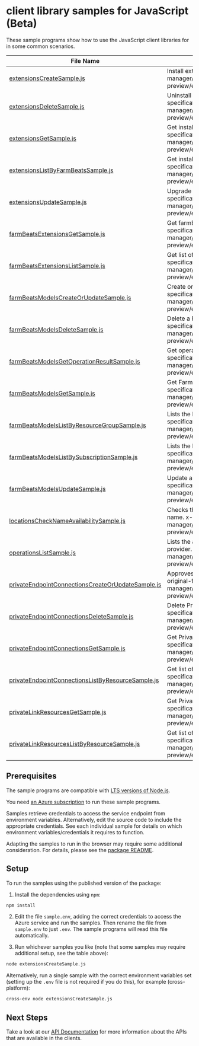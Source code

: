 # client library samples for JavaScript (Beta)

These sample programs show how to use the JavaScript client libraries for in some common scenarios.

| **File Name**                                                                                       | **Description**                                                                                                                                                                                                                                        |
| --------------------------------------------------------------------------------------------------- | ------------------------------------------------------------------------------------------------------------------------------------------------------------------------------------------------------------------------------------------------------ |
| [extensionsCreateSample.js][extensionscreatesample]                                                 | Install extension. x-ms-original-file: specification/agrifood/resource-manager/Microsoft.AgFoodPlatform/preview/2021-09-01-preview/examples/Extensions_Create.json                                                                                     |
| [extensionsDeleteSample.js][extensionsdeletesample]                                                 | Uninstall extension. x-ms-original-file: specification/agrifood/resource-manager/Microsoft.AgFoodPlatform/preview/2021-09-01-preview/examples/Extensions_Delete.json                                                                                   |
| [extensionsGetSample.js][extensionsgetsample]                                                       | Get installed extension details by extension id. x-ms-original-file: specification/agrifood/resource-manager/Microsoft.AgFoodPlatform/preview/2021-09-01-preview/examples/Extensions_Get.json                                                          |
| [extensionsListByFarmBeatsSample.js][extensionslistbyfarmbeatssample]                               | Get installed extensions details. x-ms-original-file: specification/agrifood/resource-manager/Microsoft.AgFoodPlatform/preview/2021-09-01-preview/examples/Extensions_ListByFarmBeats.json                                                             |
| [extensionsUpdateSample.js][extensionsupdatesample]                                                 | Upgrade to latest extension. x-ms-original-file: specification/agrifood/resource-manager/Microsoft.AgFoodPlatform/preview/2021-09-01-preview/examples/Extensions_Update.json                                                                           |
| [farmBeatsExtensionsGetSample.js][farmbeatsextensionsgetsample]                                     | Get farmBeats extension. x-ms-original-file: specification/agrifood/resource-manager/Microsoft.AgFoodPlatform/preview/2021-09-01-preview/examples/FarmBeatsExtensions_Get.json                                                                         |
| [farmBeatsExtensionsListSample.js][farmbeatsextensionslistsample]                                   | Get list of farmBeats extension. x-ms-original-file: specification/agrifood/resource-manager/Microsoft.AgFoodPlatform/preview/2021-09-01-preview/examples/FarmBeatsExtensions_List.json                                                                |
| [farmBeatsModelsCreateOrUpdateSample.js][farmbeatsmodelscreateorupdatesample]                       | Create or update FarmBeats resource. x-ms-original-file: specification/agrifood/resource-manager/Microsoft.AgFoodPlatform/preview/2021-09-01-preview/examples/FarmBeatsModels_CreateOrUpdate.json                                                      |
| [farmBeatsModelsDeleteSample.js][farmbeatsmodelsdeletesample]                                       | Delete a FarmBeats resource. x-ms-original-file: specification/agrifood/resource-manager/Microsoft.AgFoodPlatform/preview/2021-09-01-preview/examples/FarmBeatsModels_Delete.json                                                                      |
| [farmBeatsModelsGetOperationResultSample.js][farmbeatsmodelsgetoperationresultsample]               | Get operationResults for a FarmBeats resource. x-ms-original-file: specification/agrifood/resource-manager/Microsoft.AgFoodPlatform/preview/2021-09-01-preview/examples/FarmBeatsModels_GetOperationResult.json                                        |
| [farmBeatsModelsGetSample.js][farmbeatsmodelsgetsample]                                             | Get FarmBeats resource. x-ms-original-file: specification/agrifood/resource-manager/Microsoft.AgFoodPlatform/preview/2021-09-01-preview/examples/FarmBeatsModels_Get.json                                                                              |
| [farmBeatsModelsListByResourceGroupSample.js][farmbeatsmodelslistbyresourcegroupsample]             | Lists the FarmBeats instances for a resource group. x-ms-original-file: specification/agrifood/resource-manager/Microsoft.AgFoodPlatform/preview/2021-09-01-preview/examples/FarmBeatsModels_ListByResourceGroup.json                                  |
| [farmBeatsModelsListBySubscriptionSample.js][farmbeatsmodelslistbysubscriptionsample]               | Lists the FarmBeats instances for a subscription. x-ms-original-file: specification/agrifood/resource-manager/Microsoft.AgFoodPlatform/preview/2021-09-01-preview/examples/FarmBeatsModels_ListBySubscription.json                                     |
| [farmBeatsModelsUpdateSample.js][farmbeatsmodelsupdatesample]                                       | Update a FarmBeats resource. x-ms-original-file: specification/agrifood/resource-manager/Microsoft.AgFoodPlatform/preview/2021-09-01-preview/examples/FarmBeatsModels_Update.json                                                                      |
| [locationsCheckNameAvailabilitySample.js][locationschecknameavailabilitysample]                     | Checks the name availability of the resource with requested resource name. x-ms-original-file: specification/agrifood/resource-manager/Microsoft.AgFoodPlatform/preview/2021-09-01-preview/examples/Locations_CheckNameAvailability_AlreadyExists.json |
| [operationsListSample.js][operationslistsample]                                                     | Lists the available operations of Microsoft.AgFoodPlatform resource provider. x-ms-original-file: specification/agrifood/resource-manager/Microsoft.AgFoodPlatform/preview/2021-09-01-preview/examples/Operations_List.json                            |
| [privateEndpointConnectionsCreateOrUpdateSample.js][privateendpointconnectionscreateorupdatesample] | Approves or Rejects a Private endpoint connection request. x-ms-original-file: specification/agrifood/resource-manager/Microsoft.AgFoodPlatform/preview/2021-09-01-preview/examples/PrivateEndpointConnections_CreateOrUpdate.json                     |
| [privateEndpointConnectionsDeleteSample.js][privateendpointconnectionsdeletesample]                 | Delete Private endpoint connection request. x-ms-original-file: specification/agrifood/resource-manager/Microsoft.AgFoodPlatform/preview/2021-09-01-preview/examples/PrivateEndpointConnections_Delete.json                                            |
| [privateEndpointConnectionsGetSample.js][privateendpointconnectionsgetsample]                       | Get Private endpoint connection object. x-ms-original-file: specification/agrifood/resource-manager/Microsoft.AgFoodPlatform/preview/2021-09-01-preview/examples/PrivateEndpointConnections_Get.json                                                   |
| [privateEndpointConnectionsListByResourceSample.js][privateendpointconnectionslistbyresourcesample] | Get list of Private endpoint connections. x-ms-original-file: specification/agrifood/resource-manager/Microsoft.AgFoodPlatform/preview/2021-09-01-preview/examples/PrivateEndpointConnections_ListByResource.json                                      |
| [privateLinkResourcesGetSample.js][privatelinkresourcesgetsample]                                   | Get Private link resource object. x-ms-original-file: specification/agrifood/resource-manager/Microsoft.AgFoodPlatform/preview/2021-09-01-preview/examples/PrivateLinkResources_Get.json                                                               |
| [privateLinkResourcesListByResourceSample.js][privatelinkresourceslistbyresourcesample]             | Get list of Private link resources. x-ms-original-file: specification/agrifood/resource-manager/Microsoft.AgFoodPlatform/preview/2021-09-01-preview/examples/PrivateLinkResources_ListByResource.json                                                  |

## Prerequisites

The sample programs are compatible with [LTS versions of Node.js](https://github.com/nodejs/release#release-schedule).

You need [an Azure subscription][freesub] to run these sample programs.

Samples retrieve credentials to access the service endpoint from environment variables. Alternatively, edit the source code to include the appropriate credentials. See each individual sample for details on which environment variables/credentials it requires to function.

Adapting the samples to run in the browser may require some additional consideration. For details, please see the [package README][package].

## Setup

To run the samples using the published version of the package:

1. Install the dependencies using `npm`:

```bash
npm install
```

2. Edit the file `sample.env`, adding the correct credentials to access the Azure service and run the samples. Then rename the file from `sample.env` to just `.env`. The sample programs will read this file automatically.

3. Run whichever samples you like (note that some samples may require additional setup, see the table above):

```bash
node extensionsCreateSample.js
```

Alternatively, run a single sample with the correct environment variables set (setting up the `.env` file is not required if you do this), for example (cross-platform):

```bash
cross-env node extensionsCreateSample.js
```

## Next Steps

Take a look at our [API Documentation][apiref] for more information about the APIs that are available in the clients.

[extensionscreatesample]: https://github.com/Azure/azure-sdk-for-js/blob/main/sdk/agrifood/arm-agrifood/samples/v1-beta/javascript/extensionsCreateSample.js
[extensionsdeletesample]: https://github.com/Azure/azure-sdk-for-js/blob/main/sdk/agrifood/arm-agrifood/samples/v1-beta/javascript/extensionsDeleteSample.js
[extensionsgetsample]: https://github.com/Azure/azure-sdk-for-js/blob/main/sdk/agrifood/arm-agrifood/samples/v1-beta/javascript/extensionsGetSample.js
[extensionslistbyfarmbeatssample]: https://github.com/Azure/azure-sdk-for-js/blob/main/sdk/agrifood/arm-agrifood/samples/v1-beta/javascript/extensionsListByFarmBeatsSample.js
[extensionsupdatesample]: https://github.com/Azure/azure-sdk-for-js/blob/main/sdk/agrifood/arm-agrifood/samples/v1-beta/javascript/extensionsUpdateSample.js
[farmbeatsextensionsgetsample]: https://github.com/Azure/azure-sdk-for-js/blob/main/sdk/agrifood/arm-agrifood/samples/v1-beta/javascript/farmBeatsExtensionsGetSample.js
[farmbeatsextensionslistsample]: https://github.com/Azure/azure-sdk-for-js/blob/main/sdk/agrifood/arm-agrifood/samples/v1-beta/javascript/farmBeatsExtensionsListSample.js
[farmbeatsmodelscreateorupdatesample]: https://github.com/Azure/azure-sdk-for-js/blob/main/sdk/agrifood/arm-agrifood/samples/v1-beta/javascript/farmBeatsModelsCreateOrUpdateSample.js
[farmbeatsmodelsdeletesample]: https://github.com/Azure/azure-sdk-for-js/blob/main/sdk/agrifood/arm-agrifood/samples/v1-beta/javascript/farmBeatsModelsDeleteSample.js
[farmbeatsmodelsgetoperationresultsample]: https://github.com/Azure/azure-sdk-for-js/blob/main/sdk/agrifood/arm-agrifood/samples/v1-beta/javascript/farmBeatsModelsGetOperationResultSample.js
[farmbeatsmodelsgetsample]: https://github.com/Azure/azure-sdk-for-js/blob/main/sdk/agrifood/arm-agrifood/samples/v1-beta/javascript/farmBeatsModelsGetSample.js
[farmbeatsmodelslistbyresourcegroupsample]: https://github.com/Azure/azure-sdk-for-js/blob/main/sdk/agrifood/arm-agrifood/samples/v1-beta/javascript/farmBeatsModelsListByResourceGroupSample.js
[farmbeatsmodelslistbysubscriptionsample]: https://github.com/Azure/azure-sdk-for-js/blob/main/sdk/agrifood/arm-agrifood/samples/v1-beta/javascript/farmBeatsModelsListBySubscriptionSample.js
[farmbeatsmodelsupdatesample]: https://github.com/Azure/azure-sdk-for-js/blob/main/sdk/agrifood/arm-agrifood/samples/v1-beta/javascript/farmBeatsModelsUpdateSample.js
[locationschecknameavailabilitysample]: https://github.com/Azure/azure-sdk-for-js/blob/main/sdk/agrifood/arm-agrifood/samples/v1-beta/javascript/locationsCheckNameAvailabilitySample.js
[operationslistsample]: https://github.com/Azure/azure-sdk-for-js/blob/main/sdk/agrifood/arm-agrifood/samples/v1-beta/javascript/operationsListSample.js
[privateendpointconnectionscreateorupdatesample]: https://github.com/Azure/azure-sdk-for-js/blob/main/sdk/agrifood/arm-agrifood/samples/v1-beta/javascript/privateEndpointConnectionsCreateOrUpdateSample.js
[privateendpointconnectionsdeletesample]: https://github.com/Azure/azure-sdk-for-js/blob/main/sdk/agrifood/arm-agrifood/samples/v1-beta/javascript/privateEndpointConnectionsDeleteSample.js
[privateendpointconnectionsgetsample]: https://github.com/Azure/azure-sdk-for-js/blob/main/sdk/agrifood/arm-agrifood/samples/v1-beta/javascript/privateEndpointConnectionsGetSample.js
[privateendpointconnectionslistbyresourcesample]: https://github.com/Azure/azure-sdk-for-js/blob/main/sdk/agrifood/arm-agrifood/samples/v1-beta/javascript/privateEndpointConnectionsListByResourceSample.js
[privatelinkresourcesgetsample]: https://github.com/Azure/azure-sdk-for-js/blob/main/sdk/agrifood/arm-agrifood/samples/v1-beta/javascript/privateLinkResourcesGetSample.js
[privatelinkresourceslistbyresourcesample]: https://github.com/Azure/azure-sdk-for-js/blob/main/sdk/agrifood/arm-agrifood/samples/v1-beta/javascript/privateLinkResourcesListByResourceSample.js
[apiref]: https://learn.microsoft.com/javascript/api/@azure/arm-agrifood?view=azure-node-preview
[freesub]: https://azure.microsoft.com/free/
[package]: https://github.com/Azure/azure-sdk-for-js/tree/main/sdk/agrifood/arm-agrifood/README.md
